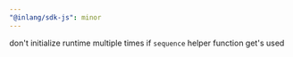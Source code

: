 ```yaml
---
"@inlang/sdk-js": minor
---
```


don't initialize runtime multiple times if `sequence` helper function get's used
